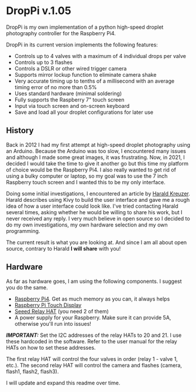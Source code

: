 # DropPi v.1.05 #

DropPi is my own implementation of a python high-speed droplet photography controller for the Raspberry Pi4.

DropPi in its current version implements the following features:

- Controls up to 4 valves with a maximum of 4 individual drops per valve
- Controls up to 3 flashes
- Controls a DSLR or other wired trigger camera
- Supports mirror lockup function to eliminate camera shake
- Very accurate timing up to tenths of a millisecond with an average timing error of no more than 0.5%
- Uses standard hardware (minimal soldering)
- Fully supports the Raspberry 7" touch screen
- Input via touch screen and on-screen keyboard
- Save and load all your droplet configurations for later use

## History ##

Back in 2012 I had my first attempt at high-speed droplet photography using an Arduino. Because the Arduino was too slow, I encountered many issues and although I made some great images, it was frustrating.
Now, in 2021, I decided I would take the time to give it another go but this time my platform of choice would be the Raspberry Pi4. 
I also really wanted to get rid of using a bulky computer or laptop, so my goal was to use the 7 inch Raspberry touch screen and I wanted this to be my only interface.

Doing some initial investigations, I encountered an article by [Harald Kreuzer](https://www.haraldkreuzer.net/en/news/photographing-water-drops-raspberry-pi-control-device). Harald describes using Kivy to build the user interface and gave me a rough idea of how a user interface could look like. 
I've tried contacting Harald several times, asking whether he would be willing to share his work, but I never received any reply. I very much believe in open source so I decided to do my own investigations, my own hardware selection and my own programming.

The current result is what you are looking at. And since I am all about open source, contrary to Harald **I will share** with you!

## Hardware ##

As far as hardware goes, I am using the following components. I suggest you do the same.

- [Raspberry Pi4](https://www.raspberrypi.com/products/raspberry-pi-4-model-b/). Get as much memory as you can, it always helps
- [Raspberry Pi Touch Display](https://www.raspberrypi.com/products/raspberry-pi-touch-display/)
- [Seeed Relay HAT](https://wiki.seeedstudio.com/Raspberry_Pi_Relay_Board_v1.0/) (you need 2 of them)
- A power supply for your Raspberry. Make sure it can provide 5A, otherwise you'll run into issues!

**_IMPORTANT:_** Set the I2C addresses of the relay HATs to 20 and 21. I use these hardcoded in the software. Refer to the user manual for the relay HATs on how to set these addresses.

The first relay HAT will control the four valves in order (relay 1 - valve 1, etc.).
The second relay HAT will control the camera and flashes (camera, flash1, flash2, flash3).

I will update and expand this readme over time. 

